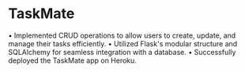 # TaskMate
•	Implemented CRUD operations to allow users to create, update, and manage their tasks efficiently.
•	Utilized Flask's modular structure and SQLAlchemy for seamless integration with a database.
•	Successfully deployed the TaskMate app on Heroku.

